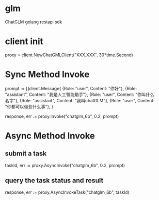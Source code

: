 # glm
ChatGLM golang restapi sdk

# client init
proxy = client.NewChatGMLClient("XXX.XXX", 30*time.Second)

# Sync Method Invoke
prompt := []client.Message{
		{Role: "user", Content: "你好"},
		{Role: "assistant", Content: "我是人工智能助手"},
		{Role: "user", Content: "你叫什么名字"},
		{Role: "assistant", Content: "我叫chatGLM"},
		{Role: "user", Content: "你都可以做些什么事"},
}

response, err := proxy.Invoke("chatglm_6b", 0.2, prompt)

# Async Method Invoke

## submit a task
taskId, err := proxy.AsyncInvoke("chatglm_6b", 0.2, prompt)

## query the task status and result
response, err := proxy.AsyncInvokeTask("chatglm_6b", taskId)
